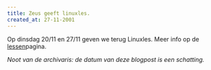 ```yaml
---
title: Zeus geeft linuxles.
created_at: 27-11-2001
---
```


Op dinsdag 20/11 en 27/11 geven we terug Linuxles. Meer info op de [lessen](http://web.archive.org/web/20020802193359/http://www.zeus.rug.ac.be:80/pub.shtml)pagina.


_Noot van de archivaris: de datum van deze blogpost is een schatting._